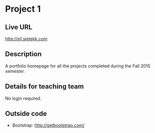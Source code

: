# Project 1

## Live URL
<http://p1.sietekk.com>

## Description
A portfolio homepage for all the projects completed during the Fall 2015 semester.

## Details for teaching team
No login required.

## Outside code
* Bootstrap: http://getbootstrap.com/
